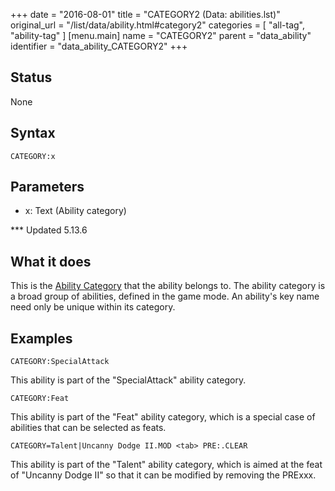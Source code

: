 +++
date = "2016-08-01"
title = "CATEGORY2 (Data: abilities.lst)"
original_url = "/list/data/ability.html#category2"
categories = [ "all-tag", "ability-tag" ]
[menu.main]
    name = "CATEGORY2"
    parent = "data_ability"
    identifier = "data_ability_CATEGORY2"
+++

## Status

None

## Syntax

`CATEGORY:x`

## Parameters

-   x: Text (Ability category)



<span id="category2"></span> \*\*\* Updated 5.13.6

What it does
------------

This is the [Ability Category](/list/data/abilitycategory.html) that the
ability belongs to. The ability category is a broad group of abilities,
defined in the game mode. An ability's key name need only be unique
within its category.

Examples
--------

`CATEGORY:SpecialAttack`

This ability is part of the "SpecialAttack" ability category.

`CATEGORY:Feat`

This ability is part of the "Feat" ability category, which is a special
case of abilities that can be selected as feats.

`CATEGORY=Talent|Uncanny Dodge II.MOD <tab> PRE:.CLEAR`

This ability is part of the "Talent" ability category, which is aimed at
the feat of "Uncanny Dodge II" so that it can be modified by removing
the PRExxx.

